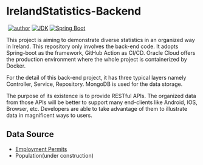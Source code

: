 # IrelandStatistics-Backend
<p>
<a href="https://img.shields.io/badge/statue-developing-yellow"><img alt="" src="https://img.shields.io/badge/statue-developing-yellow"/></a>
<a href="https://github.com/freestyletime"><img alt="author" src="https://img.shields.io/badge/author-Chris Chen-blue.svg"/></a>
<a href="https://www.oracle.com/technetwork/java/javase/downloads/index.html"><img alt="JDK" src="https://img.shields.io/badge/JDK-17-orange.svg"/></a>
<a href="https://docs.spring.io/spring-boot/docs/3.1.4.RELEASE/reference/html/"><img alt="Spring Boot" src="https://img.shields.io/badge/Spring Boot-3.1.4.RELEASE-brightgreen.svg"/></a>
</p>
This project is aiming to demonstrate diverse statistics in an organized way in Ireland.
This repository only involves the back-end code. 
It adopts Spring-boot as the framework, GitHub Action as CI/CD. 
Oracle Cloud offers the production environment where
the whole project is containerized by Docker.

For the detail of this back-end project, it has three typical layers namely
Controller, Service, Repository. MongoDB is used for the data storage.

The purpose of its existence is to provide RESTful APIs. 
The organized data from those APIs will be better to support many end-clients
like Android, IOS, Browser, etc. Developers are able to take advantage of them
to illustrate data in magnificent ways to users.

## Data Source
* [Employment Permits](https://enterprise.gov.ie/en/what-we-do/workplace-and-skills/employment-permits/statistics/)
* Population(under construction)